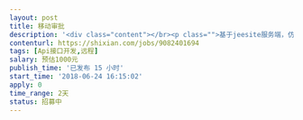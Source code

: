 ```yaml
---                
layout: post       
title: 移动审批           
description: '<div class="content"></br><p class="">基于jeesite服务端，仿照实现钉钉上面的审批功能，服务器端的审批是基于acitivi，提供给移动端接口，服务端框架已经有，只需要增加部分审批功能即可。需要熟悉jeesite，熟悉Java，对接口安全比较了解</p></br></div>'     
contenturl: https://shixian.com/jobs/9082401694      
tags: [Api接口开发,远程]            
salary: 预估1000元          
publish_time: '已发布 15 小时'         
start_time: '2018-06-24 16:15:02'           
apply: 0                   
time_range: 2天              
status: 招募中                  
---                 
```


